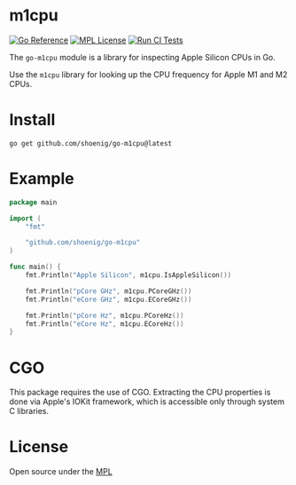 # m1cpu

[![Go Reference](https://pkg.go.dev/badge/github.com/shoenig/go-m1cpu.svg)](https://pkg.go.dev/github.com/shoenig/go-m1cpu)
[![MPL License](https://img.shields.io/github/license/shoenig/go-m1cpu?color=g&style=flat-square)](https://github.com/shoenig/go-m1cpu/blob/main/LICENSE)
[![Run CI Tests](https://github.com/shoenig/go-m1cpu/actions/workflows/ci.yaml/badge.svg)](https://github.com/shoenig/go-m1cpu/actions/workflows/ci.yaml)

The `go-m1cpu` module is a library for inspecting Apple Silicon CPUs in Go.

Use the `m1cpu` library for looking up the CPU frequency for Apple M1 and M2 CPUs.

# Install

```shell
go get github.com/shoenig/go-m1cpu@latest
```

# Example

```go
package main

import (
	"fmt"

	"github.com/shoenig/go-m1cpu"
)

func main() {
	fmt.Println("Apple Silicon", m1cpu.IsAppleSilicon())

	fmt.Println("pCore GHz", m1cpu.PCoreGHz())
	fmt.Println("eCore GHz", m1cpu.ECoreGHz())

	fmt.Println("pCore Hz", m1cpu.PCoreHz())
	fmt.Println("eCore Hz", m1cpu.ECoreHz())
}
```

# CGO

This package requires the use of CGO. Extracting the CPU properties is done via
Apple's IOKit framework, which is accessible only through system C libraries.

# License

Open source under the [MPL](LICENSE)
